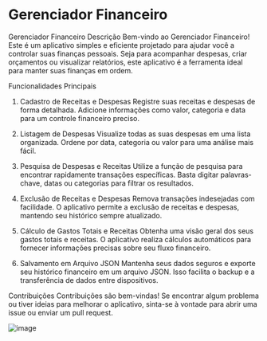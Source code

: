 # Gerenciador Financeiro 

Gerenciador Financeiro
Descrição
Bem-vindo ao Gerenciador Financeiro! Este é um aplicativo simples e eficiente projetado para ajudar você a controlar suas finanças pessoais. Seja para acompanhar despesas, criar orçamentos ou visualizar relatórios, este aplicativo é a ferramenta ideal para manter suas finanças em ordem.


 Funcionalidades Principais
1. Cadastro de Receitas e Despesas
Registre suas receitas e despesas de forma detalhada. Adicione informações como valor, categoria e data para um controle financeiro preciso.

2. Listagem de Despesas
Visualize todas as suas despesas em uma lista organizada. Ordene por data, categoria ou valor para uma análise mais fácil.

3. Pesquisa de Despesas e Receitas
Utilize a função de pesquisa para encontrar rapidamente transações específicas. Basta digitar palavras-chave, datas ou categorias para filtrar os resultados.

4. Exclusão de Receitas e Despesas
Remova transações indesejadas com facilidade. O aplicativo permite a exclusão de receitas e despesas, mantendo seu histórico sempre atualizado.

5. Cálculo de Gastos Totais e Receitas
Obtenha uma visão geral dos seus gastos totais e receitas. O aplicativo realiza cálculos automáticos para fornecer informações precisas sobre seu fluxo financeiro.

6. Salvamento em Arquivo JSON
Mantenha seus dados seguros e exporte seu histórico financeiro em um arquivo JSON. Isso facilita o backup e a transferência de dados entre dispositivos.


Contribuições
Contribuições são bem-vindas! Se encontrar algum problema ou tiver ideias para melhorar o aplicativo, sinta-se à vontade para abrir uma issue ou enviar um pull request.

![image](https://github.com/leonesslv/Gerenciador-Financeiro-/assets/50273318/ac2c2eb3-9b14-4758-946e-c81d7d21fb4b)
